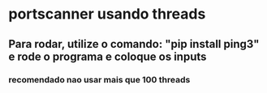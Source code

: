 # portscanner usando threads
## Para rodar, utilize o comando: "pip install ping3" e rode o programa e coloque os inputs
### recomendado nao usar mais que 100 threads

